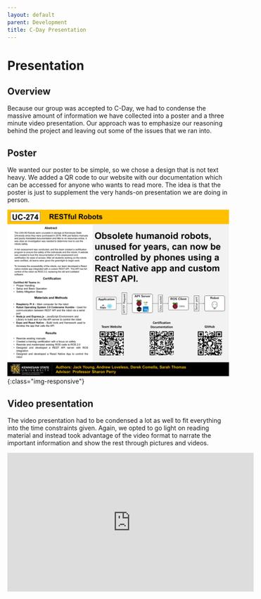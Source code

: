 ```yaml
---
layout: default
parent: Development
title: C-Day Presentation
---
```


# Presentation

## Overview
Because our group was accepted to C-Day, we had to condense the massive amount of information we have collected into a poster and a three minute video presentation.
Our approach was to emphasize our reasoning behind the project and leaving out some of the issues that we ran into.

## Poster
We wanted our poster to be simple, so we chose a design that is not text heavy.
We added a QR code to our website with our documentation which can be accessed for anyone who wants to read more.
The idea is that the poster is just to supplement the very hands-on presentation we are doing in person.

![Poster](/red-site/assets/images/poster.jpg){:class="img-responsive"}

## Video presentation
The video presentation had to be condensed a lot as well to fit everything into the time constraints given.
Again, we opted to go light on reading material and instead took advantage of the video format to narrate the important information and show the rest through pictures and videos.

<div class="videoResponsive">
<iframe width="560" height="315" src="https://www.youtube.com/embed/SJ3W0mXW8Ts" title="YouTube video player" frameborder="0" allow="accelerometer; autoplay; clipboard-write; encrypted-media; gyroscope; picture-in-picture" allowfullscreen></iframe>
</div>
